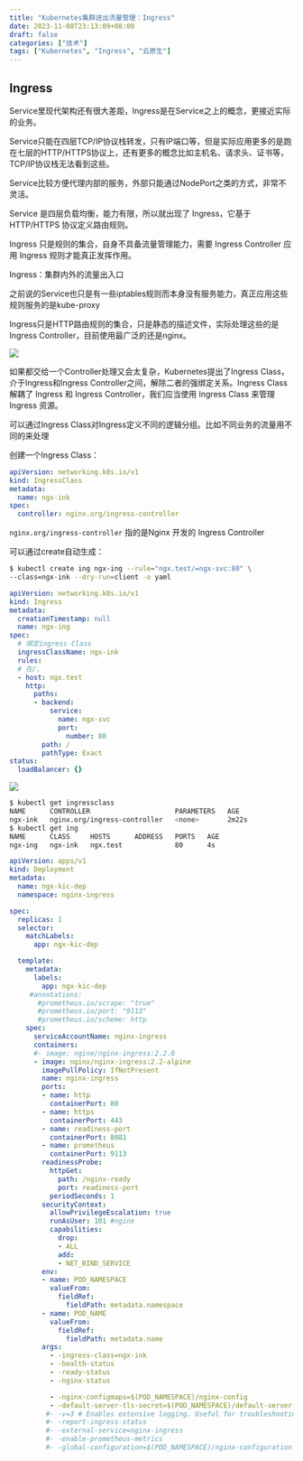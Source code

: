 ```yaml
---
title: "Kubernetes集群进出流量管理：Ingress"
date: 2023-11-08T23:13:09+08:00
draft: false
categories: ["技术"]
tags: ["Kubernetes", "Ingress", "云原生"]
---
```


## Ingress


Service里现代架构还有很大差距，Ingress是在Service之上的概念，更接近实际的业务。

Service只能在四层TCP/IP协议栈转发，只有IP端口等，但是实际应用更多的是跑在七层的HTTP/HTTPS协议上，还有更多的概念比如主机名、请求头、证书等，TCP/IP协议栈无法看到这些。

Service比较方便代理内部的服务，外部只能通过NodePort之类的方式，非常不灵活。

Service 是四层负载均衡，能力有限，所以就出现了 Ingress，它基于 HTTP/HTTPS 协议定义路由规则。


Ingress 只是规则的集合，自身不具备流量管理能力，需要 Ingress Controller 应用 Ingress 规则才能真正发挥作用。

Ingress：集群内外的流量出入口

之前说的Service也只是有一些iptables规则而本身没有服务能力，真正应用这些规则服务的是kube-proxy

Ingress只是HTTP路由规则的集合，只是静态的描述文件，实际处理这些的是 Ingress Controller，目前使用最广泛的还是nginx。


![](https://www.nginx.com/wp-content/uploads/2021/04/dia-MH-2021-04-06-NIC-for-KIC-03-no-legend-padding-LP-1400x515-1.svg)

如果都交给一个Controller处理又会太复杂，Kubernetes提出了Ingress Class，介于Ingress和Ingress Controller之间，解除二者的强绑定关系。Ingress Class 解耦了 Ingress 和 Ingress Controller，我们应当使用 Ingress Class 来管理 Ingress 资源。

可以通过Ingress Class对Ingress定义不同的逻辑分组。比如不同业务的流量用不同的来处理

创建一个Ingress Class：
```yaml
apiVersion: networking.k8s.io/v1
kind: IngressClass
metadata:
  name: ngx-ink
spec:
  controller: nginx.org/ingress-controller
```

`nginx.org/ingress-controller` 指的是Nginx 开发的 Ingress Controller

可以通过create自动生成：
```bash
$ kubectl create ing ngx-ing --rule="ngx.test/=ngx-svc:80" \
--class=ngx-ink --dry-run=client -o yaml
```

```yaml
apiVersion: networking.k8s.io/v1
kind: Ingress
metadata:
  creationTimestamp: null
  name: ngx-ing
spec:
  # 绑定ingress Class
  ingressClassName: ngx-ink
  rules:
  # 在/，
  - host: ngx.test
    http:
      paths:
      - backend:
          service:
            name: ngx-svc
            port:
              number: 80
        path: /
        pathType: Exact
status:
  loadBalancer: {}
```

![](https://res.cloudinary.com/dbmkzs2ez/image/upload/v1664087874/k8s-ingress-1.jpg)

```bash
$ kubectl get ingressclass
NAME      CONTROLLER                     PARAMETERS   AGE
ngx-ink   nginx.org/ingress-controller   <none>       2m22s
$ kubectl get ing
NAME      CLASS     HOSTS      ADDRESS   PORTS   AGE
ngx-ing   ngx-ink   ngx.test             80      4s
```

```yaml
apiVersion: apps/v1
kind: Deployment
metadata:
  name: ngx-kic-dep
  namespace: nginx-ingress

spec:
  replicas: 1
  selector:
    matchLabels:
      app: ngx-kic-dep

  template:
    metadata:
      labels:
        app: ngx-kic-dep
     #annotations:
       #prometheus.io/scrape: "true"
       #prometheus.io/port: "9113"
       #prometheus.io/scheme: http
    spec:
      serviceAccountName: nginx-ingress
      containers:
      #- image: nginx/nginx-ingress:2.2.0
      - image: nginx/nginx-ingress:2.2-alpine
        imagePullPolicy: IfNotPresent
        name: nginx-ingress
        ports:
        - name: http
          containerPort: 80
        - name: https
          containerPort: 443
        - name: readiness-port
          containerPort: 8081
        - name: prometheus
          containerPort: 9113
        readinessProbe:
          httpGet:
            path: /nginx-ready
            port: readiness-port
          periodSeconds: 1
        securityContext:
          allowPrivilegeEscalation: true
          runAsUser: 101 #nginx
          capabilities:
            drop:
            - ALL
            add:
            - NET_BIND_SERVICE
        env:
        - name: POD_NAMESPACE
          valueFrom:
            fieldRef:
              fieldPath: metadata.namespace
        - name: POD_NAME
          valueFrom:
            fieldRef:
              fieldPath: metadata.name
        args:
          - -ingress-class=ngx-ink
          - -health-status
          - -ready-status
          - -nginx-status

          - -nginx-configmaps=$(POD_NAMESPACE)/nginx-config
          - -default-server-tls-secret=$(POD_NAMESPACE)/default-server-secret
         #- -v=3 # Enables extensive logging. Useful for troubleshooting.
         #- -report-ingress-status
         #- -external-service=nginx-ingress
         #- -enable-prometheus-metrics
         #- -global-configuration=$(POD_NAMESPACE)/nginx-configuration
```
